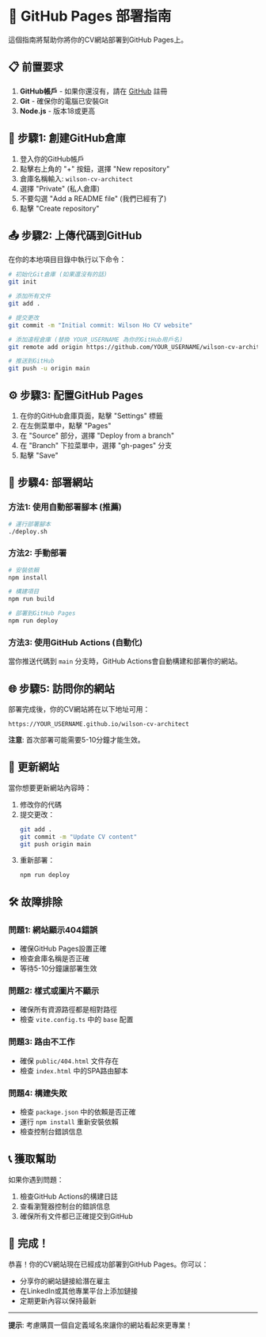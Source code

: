 # 🚀 GitHub Pages 部署指南

這個指南將幫助你將你的CV網站部署到GitHub Pages上。

## 📋 前置要求

1. **GitHub帳戶** - 如果你還沒有，請在 [GitHub](https://github.com) 註冊
2. **Git** - 確保你的電腦已安裝Git
3. **Node.js** - 版本18或更高

## 🔧 步驟1: 創建GitHub倉庫

1. 登入你的GitHub帳戶
2. 點擊右上角的 "+" 按鈕，選擇 "New repository"
3. 倉庫名稱輸入: `wilson-cv-architect`
4. 選擇 "Private" (私人倉庫)
5. 不要勾選 "Add a README file" (我們已經有了)
6. 點擊 "Create repository"

## 📤 步驟2: 上傳代碼到GitHub

在你的本地項目目錄中執行以下命令：

```bash
# 初始化Git倉庫 (如果還沒有的話)
git init

# 添加所有文件
git add .

# 提交更改
git commit -m "Initial commit: Wilson Ho CV website"

# 添加遠程倉庫 (替換 YOUR_USERNAME 為你的GitHub用戶名)
git remote add origin https://github.com/YOUR_USERNAME/wilson-cv-architect.git

# 推送到GitHub
git push -u origin main
```

## ⚙️ 步驟3: 配置GitHub Pages

1. 在你的GitHub倉庫頁面，點擊 "Settings" 標籤
2. 在左側菜單中，點擊 "Pages"
3. 在 "Source" 部分，選擇 "Deploy from a branch"
4. 在 "Branch" 下拉菜單中，選擇 "gh-pages" 分支
5. 點擊 "Save"

## 🚀 步驟4: 部署網站

### 方法1: 使用自動部署腳本 (推薦)

```bash
# 運行部署腳本
./deploy.sh
```

### 方法2: 手動部署

```bash
# 安裝依賴
npm install

# 構建項目
npm run build

# 部署到GitHub Pages
npm run deploy
```

### 方法3: 使用GitHub Actions (自動化)

當你推送代碼到 `main` 分支時，GitHub Actions會自動構建和部署你的網站。

## 🌐 步驟5: 訪問你的網站

部署完成後，你的CV網站將在以下地址可用：

```
https://YOUR_USERNAME.github.io/wilson-cv-architect
```

**注意**: 首次部署可能需要5-10分鐘才能生效。

## 🔄 更新網站

當你想要更新網站內容時：

1. 修改你的代碼
2. 提交更改：
   ```bash
   git add .
   git commit -m "Update CV content"
   git push origin main
   ```
3. 重新部署：
   ```bash
   npm run deploy
   ```

## 🛠️ 故障排除

### 問題1: 網站顯示404錯誤
- 確保GitHub Pages設置正確
- 檢查倉庫名稱是否正確
- 等待5-10分鐘讓部署生效

### 問題2: 樣式或圖片不顯示
- 確保所有資源路徑都是相對路徑
- 檢查 `vite.config.ts` 中的 `base` 配置

### 問題3: 路由不工作
- 確保 `public/404.html` 文件存在
- 檢查 `index.html` 中的SPA路由腳本

### 問題4: 構建失敗
- 檢查 `package.json` 中的依賴是否正確
- 運行 `npm install` 重新安裝依賴
- 檢查控制台錯誤信息

## 📞 獲取幫助

如果你遇到問題：

1. 檢查GitHub Actions的構建日誌
2. 查看瀏覽器控制台的錯誤信息
3. 確保所有文件都已正確提交到GitHub

## 🎉 完成！

恭喜！你的CV網站現在已經成功部署到GitHub Pages。你可以：

- 分享你的網站鏈接給潛在雇主
- 在LinkedIn或其他專業平台上添加鏈接
- 定期更新內容以保持最新

---

**提示**: 考慮購買一個自定義域名來讓你的網站看起來更專業！ 